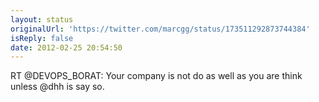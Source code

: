 ```yaml
---
layout: status
originalUrl: 'https://twitter.com/marcgg/status/173511292873744384'
isReply: false
date: 2012-02-25 20:54:50
---
```


RT @DEVOPS_BORAT: Your company is not do as well as you are think unless @dhh is say so.
